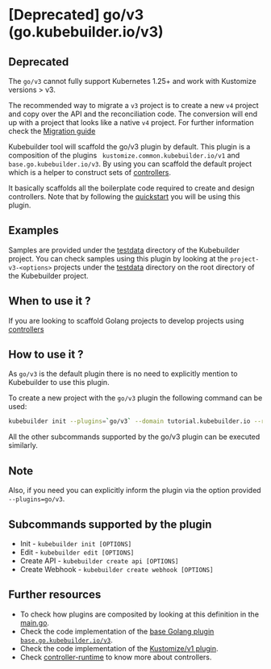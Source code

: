 # [Deprecated] go/v3 (go.kubebuilder.io/v3)

<aside class="note warning">
<h1>Deprecated</h1>

The `go/v3` cannot fully support Kubernetes 1.25+ and work with Kustomize versions > v3.

The recommended way to migrate a `v3` project is to create a new `v4` project and copy over the API
and the reconciliation code. The conversion will end up with a project that looks like a native `v4` project.
For further information check the [Migration guide](../migration/migration_guide_gov3_to_gov4.md)

</aside>


Kubebuilder tool will scaffold the go/v3 plugin by default. This plugin is a composition of the plugins ` kustomize.common.kubebuilder.io/v1` and `base.go.kubebuilder.io/v3`. By using you can scaffold the default project which is a helper to construct sets of [controllers][controller-runtime].

It basically scaffolds all the boilerplate code required to create and design controllers. Note that by following the [quickstart][quickstart] you will be using this plugin.

<aside class="note">

<h1>Examples</h1>

Samples are provided under the [testdata][testdata] directory of the Kubebuilder project. You can check samples using this plugin by looking at the `project-v3-<options>` projects under the [testdata][testdata] directory on the root directory of the Kubebuilder project.

</aside>

## When to use it ?

If you are looking to scaffold Golang projects to develop projects using [controllers][controller-runtime]

## How to use it ?

As `go/v3` is the default plugin there is no need to explicitly mention to Kubebuilder to use this plugin.

To create a new project with the `go/v3` plugin the following command can be used:

```sh
kubebuilder init --plugins=`go/v3` --domain tutorial.kubebuilder.io --repo tutorial.kubebuilder.io/project
```

All the other subcommands supported by the go/v3 plugin can be executed similarly.

<aside class="note">

<h1>Note</h1>

Also, if you need you can explicitly inform the plugin via the option provided `--plugins=go/v3`.

</aside>

## Subcommands supported by the plugin

-  Init -  `kubebuilder init [OPTIONS]`
-  Edit -  `kubebuilder edit [OPTIONS]`
-  Create API -  `kubebuilder create api [OPTIONS]`
-  Create Webhook - `kubebuilder create webhook [OPTIONS]`

## Further resources

- To check how plugins are composited by looking at this definition in the [main.go][plugins-main].
- Check the code implementation of the [base Golang plugin `base.go.kubebuilder.io/v3`][v3-plugin].
- Check the code implementation of the [Kustomize/v1 plugin][kustomize-plugin].
- Check [controller-runtime][controller-runtime] to know more about controllers.

[controller-runtime]: https://github.com/kubernetes-sigs/controller-runtime
[quickstart]: ../quick-start.md
[testdata]: https://github.com/kubernetes-sigs/kubebuilder/tree/master/testdata
[plugins-main]: https://github.com/kubernetes-sigs/kubebuilder/blob/master/cmd/main.go
[v3-plugin]: https://github.com/kubernetes-sigs/kubebuilder/tree/master/pkg/plugins/golang/v3
[kustomize-plugin]: https://github.com/kubernetes-sigs/kubebuilder/tree/master/pkg/plugins/common/kustomize/v1